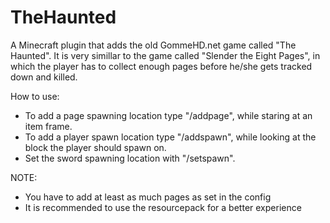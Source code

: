 # TheHaunted
A Minecraft plugin that adds the old GommeHD.net game called "The Haunted". It is very simillar to the game called "Slender the Eight Pages", in which the player has to collect enough pages before he/she gets tracked down and killed.

How to use:
- To add a page spawning location type "/addpage", while staring at an item frame.
- To add a player spawn location type "/addspawn", while looking at the block the player should spawn on.
- Set the sword spawning location with "/setspawn".

NOTE:
- You have to add at least as much pages as set in the config
- It is recommended to use the resourcepack for a better experience

